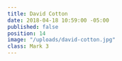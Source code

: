 ```yaml
---
title: David Cotton
date: 2018-04-18 10:59:00 -05:00
published: false
position: 14
image: "/uploads/david-cotton.jpg"
class: Mark 3
---
```


